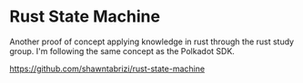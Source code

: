 # Rust State Machine

Another proof of concept applying knowledge in rust through the rust study group. 
I'm following the same concept as the Polkadot SDK.

https://github.com/shawntabrizi/rust-state-machine

